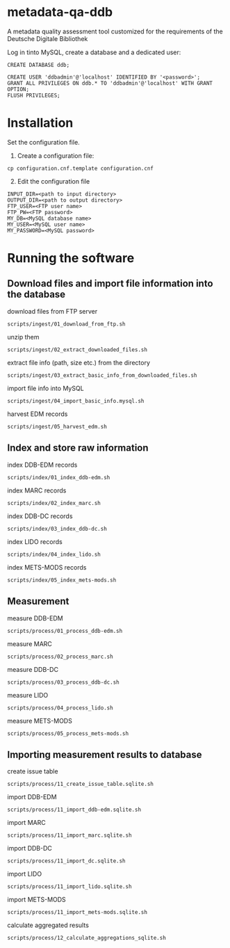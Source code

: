 # metadata-qa-ddb
A metadata quality assessment tool customized for the requirements of the Deutsche Digitale Bibliothek

Log in tinto MySQL, create a database and a dedicated user:

```
CREATE DATABASE ddb;

CREATE USER 'ddbadmin'@'localhost' IDENTIFIED BY '<password>';
GRANT ALL PRIVILEGES ON ddb.* TO 'ddbadmin'@'localhost' WITH GRANT OPTION;
FLUSH PRIVILEGES;
```

# Installation

Set the configuration file.

1. Create a configuration file:
```
cp configuration.cnf.template configuration.cnf
```
2. Edit the configuration file

```
INPUT_DIR=<path to input directory>
OUTPUT_DIR=<path to output directory>
FTP_USER=<FTP user name>
FTP_PW=<FTP password>
MY_DB=<MySQL database name>
MY_USER=<MySQL user name>
MY_PASSWORD=<MySQL password>
```

# Running the software

## Download files and import file information into the database

download files from FTP server
```
scripts/ingest/01_download_from_ftp.sh
```

unzip them
```
scripts/ingest/02_extract_downloaded_files.sh
```

extract file info (path, size etc.) from the directory
```
scripts/ingest/03_extract_basic_info_from_downloaded_files.sh
```

import file info into MySQL
```
scripts/ingest/04_import_basic_info.mysql.sh
```

harvest EDM records
```
scripts/ingest/05_harvest_edm.sh
```

## Index and store raw information
index DDB-EDM records
```
scripts/index/01_index_ddb-edm.sh
```

index MARC records
```
scripts/index/02_index_marc.sh
```

index DDB-DC records
```
scripts/index/03_index_ddb-dc.sh
```

index LIDO records
```
scripts/index/04_index_lido.sh
```

index METS-MODS records
```
scripts/index/05_index_mets-mods.sh
```

## Measurement

measure DDB-EDM
```
scripts/process/01_process_ddb-edm.sh
```

measure MARC
```
scripts/process/02_process_marc.sh
```

measure DDB-DC
```
scripts/process/03_process_ddb-dc.sh
```

measure LIDO
```
scripts/process/04_process_lido.sh
```

measure METS-MODS
```
scripts/process/05_process_mets-mods.sh
```

## Importing measurement results to database

create issue table
```
scripts/process/11_create_issue_table.sqlite.sh
```

import DDB-EDM
```
scripts/process/11_import_ddb-edm.sqlite.sh
```

import MARC
```
scripts/process/11_import_marc.sqlite.sh
```

import DDB-DC
```
scripts/process/11_import_dc.sqlite.sh
```

import LIDO
```
scripts/process/11_import_lido.sqlite.sh
```

import METS-MODS
```
scripts/process/11_import_mets-mods.sqlite.sh
```

calculate aggregated results
```
scripts/process/12_calculate_aggregations_sqlite.sh
```

